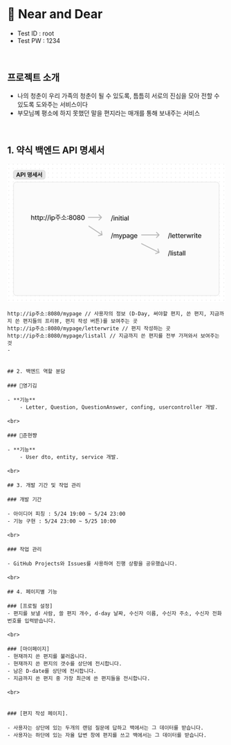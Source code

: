 # 📖 Near and Dear

- Test ID : root
- Test PW : 1234

<br>

## 프로젝트 소개

- 나의 청춘이 우리 가족의 청춘이 될 수 있도록, 틈틈히 서로의 진심을 모아 전할 수 있도록 도와주는 서비스이다
- 부모님꼐 평소에 하지 못했던 말을 편지라는 매개를 통해 보내주는 서비스


<br>

## 1. 약식 백엔드 API 명세서
<img src="API.png">

``` http://ip주소:8080/initial // 사용자가 초기에 편지를 받을 수신자의 정보를 입력하는곳
http://ip주소:8080/mypage // 사용자의 정보 (D-Day, 써야할 편지, 쓴 편지, 지금까지 쓴 편지들의 프리뷰, 편지 작성 버튼)를 보여주는 곳
http://ip주소:8080/mypage/letterwrite // 편지 작성하는 곳
http://ip주소:8080/mypage/listall // 지금까지 쓴 편지를 전부 가져와서 보여주는 것
- 


## 2. 백엔드 역할 분담

### 🍊영기김

- **기능**
    - Letter, Question, QuestionAnswer, confing, usercontroller 개발.

<br>

### 👻준현쨩

- **기능**
    - User dto, entity, service 개발.

<br>

## 3. 개발 기간 및 작업 관리

### 개발 기간

- 아이디어 피칭 : 5/24 19:00 ~ 5/24 23:00
- 기능 구현 : 5/24 23:00 ~ 5/25 10:00

<br>

### 작업 관리

- GitHub Projects와 Issues를 사용하여 진행 상황을 공유했습니다.

<br>

## 4. 페이지별 기능

### [프로필 설정]
- 편지를 보낼 사람, 쓸 편지 개수, d-day 날짜, 수신자 이름, 수신자 주소, 수신자 전화번호를 입력받습니다.

<br>

### [마이페이지]
- 현재까지 쓴 편지를 불러옵니다.
- 현재까지 쓴 편지의 갯수를 상단에 전시합니다.
- 남은 D-date를 상단에 전시합니다.
- 지금까지 쓴 편지 중 가장 최근에 쓴 편지들을 전시합니다.

<br>


### [편지 작성 페이지].

- 사용자는 상단에 있는 두개의 랜덤 질문에 답하고 백에서는 그 데이터를 받습니다.
- 사용자는 하단에 있는 자율 답변 창에 편지를 쓰고 백에서는 그 데이터를 받습니다.
